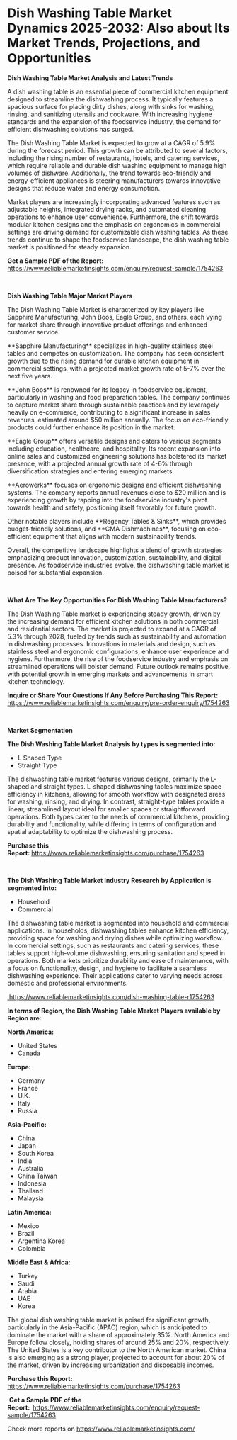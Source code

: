 <p><h1>Dish Washing Table Market Dynamics 2025-2032: Also about Its Market Trends, Projections, and Opportunities</h1></p><p><strong>Dish Washing Table Market Analysis and Latest Trends</strong></p>
<p><p>A dish washing table is an essential piece of commercial kitchen equipment designed to streamline the dishwashing process. It typically features a spacious surface for placing dirty dishes, along with sinks for washing, rinsing, and sanitizing utensils and cookware. With increasing hygiene standards and the expansion of the foodservice industry, the demand for efficient dishwashing solutions has surged.</p><p>The Dish Washing Table Market is expected to grow at a CAGR of 5.9% during the forecast period. This growth can be attributed to several factors, including the rising number of restaurants, hotels, and catering services, which require reliable and durable dish washing equipment to manage high volumes of dishware. Additionally, the trend towards eco-friendly and energy-efficient appliances is steering manufacturers towards innovative designs that reduce water and energy consumption.</p><p>Market players are increasingly incorporating advanced features such as adjustable heights, integrated drying racks, and automated cleaning operations to enhance user convenience. Furthermore, the shift towards modular kitchen designs and the emphasis on ergonomics in commercial settings are driving demand for customizable dish washing tables. As these trends continue to shape the foodservice landscape, the dish washing table market is positioned for steady expansion.</p></p>
<p><strong>Get a Sample PDF of the Report:&nbsp;</strong> <a href="https://www.reliablemarketinsights.com/enquiry/request-sample/1754263?utm_campaign=2981&utm_medium=2&utm_source=Github&utm_content=ia&utm_term=04042025&utm_id=dish-washing-table">https://www.reliablemarketinsights.com/enquiry/request-sample/1754263</a></p>
<p>&nbsp;</p>
<p><strong>Dish Washing Table Major Market Players</strong></p>
<p><p>The Dish Washing Table Market is characterized by key players like Sapphire Manufacturing, John Boos, Eagle Group, and others, each vying for market share through innovative product offerings and enhanced customer service.</p><p>**Sapphire Manufacturing** specializes in high-quality stainless steel tables and competes on customization. The company has seen consistent growth due to the rising demand for durable kitchen equipment in commercial settings, with a projected market growth rate of 5-7% over the next five years.</p><p>**John Boos** is renowned for its legacy in foodservice equipment, particularly in washing and food preparation tables. The company continues to capture market share through sustainable practices and by leveragely heavily on e-commerce, contributing to a significant increase in sales revenues, estimated around $50 million annually. The focus on eco-friendly products could further enhance its position in the market.</p><p>**Eagle Group** offers versatile designs and caters to various segments including education, healthcare, and hospitality. Its recent expansion into online sales and customized engineering solutions has bolstered its market presence, with a projected annual growth rate of 4-6% through diversification strategies and entering emerging markets.</p><p>**Aerowerks** focuses on ergonomic designs and efficient dishwashing systems. The company reports annual revenues close to $20 million and is experiencing growth by tapping into the foodservice industry's pivot towards health and safety, positioning itself favorably for future growth.</p><p>Other notable players include **Regency Tables & Sinks**, which provides budget-friendly solutions, and **CMA Dishmachines**, focusing on eco-efficient equipment that aligns with modern sustainability trends.</p><p>Overall, the competitive landscape highlights a blend of growth strategies emphasizing product innovation, customization, sustainability, and digital presence. As foodservice industries evolve, the dishwashing table market is poised for substantial expansion.</p></p>
<p>&nbsp;</p>
<p><strong>What Are The Key Opportunities For Dish Washing Table Manufacturers?</strong></p>
<p><p>The Dish Washing Table market is experiencing steady growth, driven by the increasing demand for efficient kitchen solutions in both commercial and residential sectors. The market is projected to expand at a CAGR of 5.3% through 2028, fueled by trends such as sustainability and automation in dishwashing processes. Innovations in materials and design, such as stainless steel and ergonomic configurations, enhance user experience and hygiene. Furthermore, the rise of the foodservice industry and emphasis on streamlined operations will bolster demand. Future outlook remains positive, with potential growth in emerging markets and advancements in smart kitchen technology.</p></p>
<p><strong>Inquire or Share Your Questions If Any Before Purchasing This Report:</strong> <a href="https://www.reliablemarketinsights.com/enquiry/pre-order-enquiry/1754263?utm_campaign=2981&utm_medium=2&utm_source=Github&utm_content=ia&utm_term=04042025&utm_id=dish-washing-table">https://www.reliablemarketinsights.com/enquiry/pre-order-enquiry/1754263</a></p>
<p>&nbsp;</p>
<p><strong>Market Segmentation</strong></p>
<p><strong>The Dish Washing Table Market Analysis by types is segmented into:</strong></p>
<p><ul><li>L Shaped Type</li><li>Straight Type</li></ul></p>
<p><p>The dishwashing table market features various designs, primarily the L-shaped and straight types. L-shaped dishwashing tables maximize space efficiency in kitchens, allowing for smooth workflow with designated areas for washing, rinsing, and drying. In contrast, straight-type tables provide a linear, streamlined layout ideal for smaller spaces or straightforward operations. Both types cater to the needs of commercial kitchens, providing durability and functionality, while differing in terms of configuration and spatial adaptability to optimize the dishwashing process.</p></p>
<p><strong>Purchase this Report:&nbsp;</strong><a href="https://www.reliablemarketinsights.com/purchase/1754263?utm_campaign=2981&utm_medium=2&utm_source=Github&utm_content=ia&utm_term=04042025&utm_id=dish-washing-table">https://www.reliablemarketinsights.com/purchase/1754263</a></p>
<p>&nbsp;</p>
<p><strong>The Dish Washing Table Market Industry Research by Application is segmented into:</strong></p>
<p><ul><li>Household</li><li>Commercial</li></ul></p>
<p><p>The dishwashing table market is segmented into household and commercial applications. In households, dishwashing tables enhance kitchen efficiency, providing space for washing and drying dishes while optimizing workflow. In commercial settings, such as restaurants and catering services, these tables support high-volume dishwashing, ensuring sanitation and speed in operations. Both markets prioritize durability and ease of maintenance, with a focus on functionality, design, and hygiene to facilitate a seamless dishwashing experience. Their applications cater to varying needs across domestic and professional environments.</p></p>
<p><a href="https://www.reliablemarketinsights.com/dish-washing-table-r1754263?utm_campaign=2981&utm_medium=2&utm_source=Github&utm_content=ia&utm_term=04042025&utm_id=dish-washing-table">&nbsp;https://www.reliablemarketinsights.com/dish-washing-table-r1754263</a></p>
<p><strong>In terms of Region, the Dish Washing Table Market Players available by Region are:</strong></p>
<p>
    <p> <strong> North America: </strong>
        <ul>
            <li>United States</li>
            <li>Canada</li>
        </ul>
        </p> 
    <p> <strong> Europe: </strong>
        <ul>
            <li>Germany</li>
            <li>France</li>
            <li>U.K.</li>
            <li>Italy</li>
            <li>Russia</li>
        </ul>
        </p> 
    <p> <strong> Asia-Pacific: </strong>
        <ul>
            <li>China</li>
            <li>Japan</li>
            <li>South Korea</li>
            <li>India</li>
            <li>Australia</li>
            <li>China Taiwan</li>
            <li>Indonesia</li>
            <li>Thailand</li>
            <li>Malaysia</li>
        </ul>
        </p> 
    <p> <strong> Latin America: </strong>
        <ul>
            <li>Mexico</li>
            <li>Brazil</li>
            <li>Argentina Korea</li>
            <li>Colombia</li>
        </ul>
        </p> 
    <p> <strong> Middle East & Africa: </strong>
        <ul>
            <li>Turkey</li>
            <li>Saudi</li>
            <li>Arabia</li>
            <li>UAE</li>
            <li>Korea</li>
        </ul>
    </p>
    </p>
<p><p>The global dish washing table market is poised for significant growth, particularly in the Asia-Pacific (APAC) region, which is anticipated to dominate the market with a share of approximately 35%. North America and Europe follow closely, holding shares of around 25% and 20%, respectively. The United States is a key contributor to the North American market. China is also emerging as a strong player, projected to account for about 20% of the market, driven by increasing urbanization and disposable incomes.</p></p>
<p><strong>Purchase this Report: </strong><a href="https://www.reliablemarketinsights.com/purchase/1754263?utm_campaign=2981&utm_medium=2&utm_source=Github&utm_content=ia&utm_term=04042025&utm_id=dish-washing-table">https://www.reliablemarketinsights.com/purchase/1754263</a></p>
<p>&nbsp;<strong>Get a Sample PDF of the Report:&nbsp;&nbsp;</strong><a href="https://www.reliablemarketinsights.com/enquiry/request-sample/1754263?utm_campaign=2981&utm_medium=2&utm_source=Github&utm_content=ia&utm_term=04042025&utm_id=dish-washing-table">https://www.reliablemarketinsights.com/enquiry/request-sample/1754263</a></p>
<p><strong></strong></p>
<p>Check more reports on <a href="https://www.reliablemarketinsights.com/?utm_campaign=2981&utm_medium=2&utm_source=Github&utm_content=ia&utm_term=04042025&utm_id=dish-washing-table">https://www.reliablemarketinsights.com/</a></p>